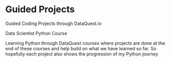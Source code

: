 # Guided Projects
Guided Coding Projects through DataQuest.io 

Data Scientist Python Course

Learning Python through DataQuest courses where projects are done at the end of these courses and help build on what we have learned so far.
So hopefully each project also shows the progression of my Python journey 


